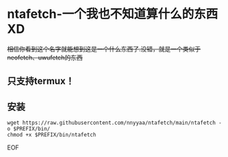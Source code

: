 # ntafetch-一个我也不知道算什么的东西XD

~~相信你看到这个名字就能想到这是一个什么东西了.没错，就是一个类似于neofetch、uwufetch的东西~~  

## 只支持termux！

## 安装

```
wget https://raw.githubusercontent.com/nnyyaa/ntafetch/main/ntafetch -o $PREFIX/bin/  
chmod +x $PREFIX/bin/ntafetch
```

EOF
